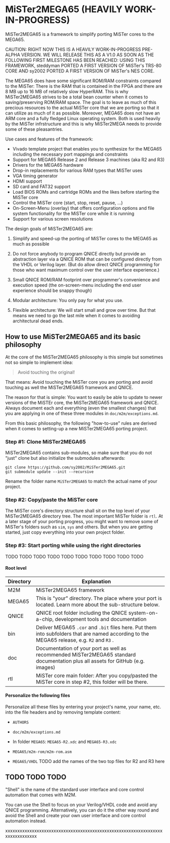 MiSTer2MEGA65 (HEAVILY WORK-IN-PROGRESS)
========================================

MiSTer2MEGA65 is a framework to simplify porting MiSTer cores to the MEGA65.

CAUTION: RIGHT NOW THIS IS A HEAVILY WORK-IN-PROGRESS PRE-ALPHA VERSION.
WE WILL RELEASE THIS AS A V1.0 AS SOON AS THE FOLLOWING FIRST MILESTONE HAS
BEEN REACHED: USING THIS FRAMEWORK, steddyman PORTED A FIRST VERSION OF
MiSTer's TRS-80 CORE AND sy2002 PORTED A FIRST VERSION OF MiSTer's NES CORE.

The MEGA65 does have some significant ROM/RAM constraints compared to the
MiSTer: There is the RAM that is contained in the FPGA and there are 8 MB up
to 16 MB of relatively slow HyperRAM. This is why MiSTer2MEGA65 strives to
be a total bean counter when it comes to saving/preserving ROM/RAM space.
The goal is to leave as much of this precious resources to the actual
MiSTer core that we are porting so that it can utilize as much of it
as possible. Moreover, MEGA65 does not have an ARM core and a fully
fledged Linux operating system. Both is used heavily by the MiSTer
infrstructure and this is why MiSTer2MEGA needs to provide some of these
pleasantries.

Use cases and features of the framework:

* Vivado template project that enables you to synthesize for the MEGA65
  including the necessary port mappings and constraints
* Support for MEGA65 Release 2 and Release 3 machines (aka R2 and R3)
* Drivers for the MEGA65 hardware
* Drop-in replacements for various RAM types that MiSTer uses
* VGA timing generator
* HDMI support
* SD card and FAT32 support
* Load BIOS ROMs and cartridge ROMs and the likes before starting
  the MiSTer core
* Control the MiSTer core (start, stop, reset, pause, ...)
* On-Screen-Menu (overlay) that offers configuration options and
  file system functionality for the MiSTer core while it is running
* Support for various screen resolutions

The design goals of MiSTer2MEGA65 are:

1. Simplify and speed-up the porting of MiSTer cores to the MEGA65
   as much as possible

2. Do not force anybody to program QNICE directly but provide an abstraction
   layer via a QNICE ROM that can be configured directly from the VHDL or
   Verilog layer. (But do allow direct QNICE programming for those who
   want maximum control over the user interface experience.)

3. Small QNICE ROM/RAM footprint over programmer's convenience and
   execution speed (the on-screen-menu including the end user experience
   should be snappy though)
   
4. Modular architecture: You only pay for what you use.

5. Flexible architecture: We will start small and grow over time. But that
   means we need to go the last mile when it comes to avoiding architectural
   dead ends.
   
How to use MiSTer2MEGA65 and its basic philosophy
-------------------------------------------------

At the core of the MiSTer2MEGA65 philosophy is this simple but sometimes not
so simple to implement idea:

> Avoid touching the original!

That means: Avoid touching the MiSTer core you are porting and avoid touching
as well the MiSTer2MEGA65 framework and QNICE.

The reason for that is simple: You want to easily be able to update to newer
versions of the MiSTEr core, the MiSTer2MEGA65 framework and QNICE.
Always document each and everything (even the smallest changes) that you
are applying in one of these three modules in `doc/m2m/exceptions.md`.

From this basic philosophy, the following "how-to-use" rules are derived when
it comes to setting-up a new MiSTer2MEGA65 porting project.

### Step #1: Clone MiSTer2MEGA65

MiSTer2MEGA65 contains sub-modules, so make sure that you do not "just" clone
but also initialize the submodules afterwards:

```
git clone https://github.com/sy2002/MiSTer2MEGA65.git
git submodule update --init --recursive
```

Rename the folder name `MiSTer2MEGA65` to match the actual name
of your project.

### Step #2: Copy/paste the MiSTer core

The MiSTer core's directory structure shall sit on the top level of your
MiSTer2MEGA65 directory tree. The most important MiSTer folder is `rtl`. At
a later stage of your porting progress, you might want to remove some of
MiSTer's folders such as `sim`, `sys` and others. But when you are getting
started, just copy everything into your own project folder.

### Step #3: Start porting while using the right directories

TODO TODO TODO TODO TODO
TODO TODO TODO TODO TODO

#### Root level

| Directory     | Explanation                                                                                                                               |
|---------------|-------------------------------------------------------------------------------------------------------------------------------------------|
| M2M           | MiSTer2MEGA65 framework                                                                                                                   |
| MEGA65        | This is "your" directory. The place where your port is located. Learn more about the sub-structure below.                                 |
| QNICE         | QNICE root folder including the QNICE system-on-a-chip, development tools and documentation                                               |
| bin           | Deliver MEGA65 `.cor` and `.bit` files here. Put them into subfolders that are named according to the MEGA65 release, e.g. `R2` and `R3` .|
| doc           | Documentation of your port as well as recommended MiSTer2MEGA65 standard documentation plus all assets for GitHub (e.g. images)           |
| rtl           | MiSTer core main folder: After you copy/pasted the MiSTer core in step #2, this folder will be there.                  

#### Personalize the following files

Personalize all these files by entering your project's name, your name, etc.
into the file headers and by removing template content:

* `AUTHORS`

* `doc/m2m/exceptions.md`

* In folder `MEGA65`: `MEGA65-R2.xdc` and `MEGA65-R3.xdc`

* `MEGA65/m2m-rom/m2m-rom.asm`

* `MEGA65/VHDL` TODO add the names of the two top files for R2 and R3 here

TODO TODO TODO
--------------

"Shell" is the name of the standard user interface and core control automation
that comes with M2M.

You can use the Shell to focus on your Verilog/VHDL code and avoid any QNICE
programming. Alternatively, you can do it the other way round and avoid the
Shell and create your own user interface and core control automation instead.

xxxxxxxxxxxxxxxxxxxxxxxxxxxxxxxxxxxxxxxxxxxxxxxxxxxxxxxxxxxxxxxxxxxxxxxxxxxxxx
